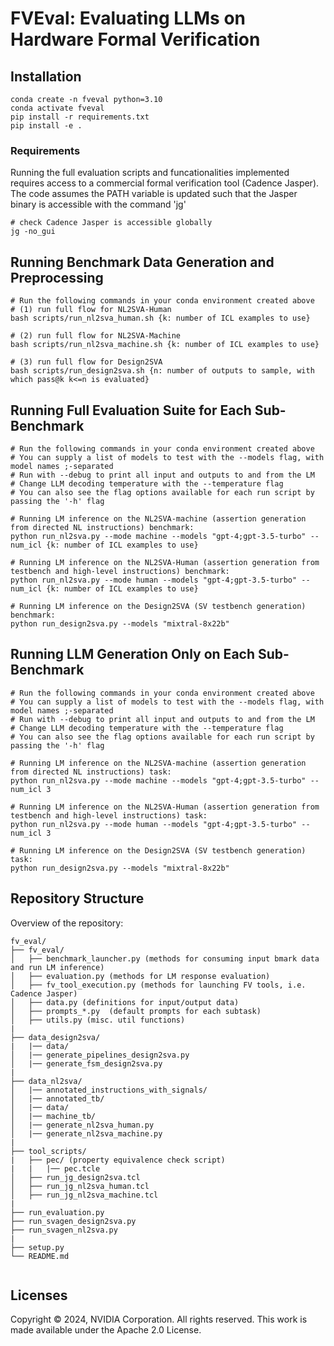# FVEval: Evaluating LLMs on Hardware Formal Verification

## Installation
```
conda create -n fveval python=3.10
conda activate fveval
pip install -r requirements.txt
pip install -e .
```

### Requirements
Running the full evaluation scripts and funcationalities implemented requires access to a commercial formal verification tool (Cadence Jasper).
The code assumes the PATH variable is updated such that the Jasper binary is accessible with the command 'jg'
```{bash}
# check Cadence Jasper is accessible globally
jg -no_gui
```


##  Running Benchmark Data Generation and Preprocessing

```{python}
# Run the following commands in your conda environment created above
# (1) run full flow for NL2SVA-Human
bash scripts/run_nl2sva_human.sh {k: number of ICL examples to use}

# (2) run full flow for NL2SVA-Machine
bash scripts/run_nl2sva_machine.sh {k: number of ICL examples to use}

# (3) run full flow for Design2SVA
bash scripts/run_design2sva.sh {n: number of outputs to sample, with which pass@k k<=n is evaluated}
```

##  Running Full Evaluation Suite for Each Sub-Benchmark
```{python}
# Run the following commands in your conda environment created above
# You can supply a list of models to test with the --models flag, with model names ;-separated
# Run with --debug to print all input and outputs to and from the LM
# Change LLM decoding temperature with the --temperature flag
# You can also see the flag options available for each run script by passing the '-h' flag

# Running LM inference on the NL2SVA-machine (assertion generation from directed NL instructions) benchmark:
python run_nl2sva.py --mode machine --models "gpt-4;gpt-3.5-turbo" --num_icl {k: number of ICL examples to use}

# Running LM inference on the NL2SVA-Human (assertion generation from testbench and high-level instructions) benchmark:
python run_nl2sva.py --mode human --models "gpt-4;gpt-3.5-turbo" --num_icl {k: number of ICL examples to use}

# Running LM inference on the Design2SVA (SV testbench generation) benchmark:
python run_design2sva.py --models "mixtral-8x22b" 
```

##  Running LLM Generation Only on Each Sub-Benchmark
```{python}
# Run the following commands in your conda environment created above
# You can supply a list of models to test with the --models flag, with model names ;-separated
# Run with --debug to print all input and outputs to and from the LM
# Change LLM decoding temperature with the --temperature flag
# You can also see the flag options available for each run script by passing the '-h' flag

# Running LM inference on the NL2SVA-machine (assertion generation from directed NL instructions) task:
python run_nl2sva.py --mode machine --models "gpt-4;gpt-3.5-turbo" --num_icl 3

# Running LM inference on the NL2SVA-Human (assertion generation from testbench and high-level instructions) task:
python run_nl2sva.py --mode human --models "gpt-4;gpt-3.5-turbo" --num_icl 3

# Running LM inference on the Design2SVA (SV testbench generation) task:
python run_design2sva.py --models "mixtral-8x22b" 
```



##  Repository Structure
Overview of the repository:
```
fv_eval/
├── fv_eval/
│   ├── benchmark_launcher.py (methods for consuming input bmark data and run LM inference)
│   ├── evaluation.py (methods for LM response evaluation)
│   ├── fv_tool_execution.py (methods for launching FV tools, i.e. Cadence Jasper)
│   ├── data.py (definitions for input/output data)
│   ├── prompts_*.py  (default prompts for each subtask)
│   ├── utils.py (misc. util functions)
|
├── data_design2sva/
|   |── data/  
│   |── generate_pipelines_design2sva.py 
│   |── generate_fsm_design2sva.py 
|
├── data_nl2sva/
│   |── annotated_instructions_with_signals/ 
│   |── annotated_tb/ 
│   |── data/ 
│   |── machine_tb/ 
│   |── generate_nl2sva_human.py 
│   |── generate_nl2sva_machine.py 
|
├── tool_scripts/ 
|   ├── pec/ (property equivalence check script)
|   |   |── pec.tcle
│   ├── run_jg_design2sva.tcl
│   ├── run_jg_nl2sva_human.tcl
│   ├── run_jg_nl2sva_machine.tcl
|
├── run_evaluation.py
├── run_svagen_design2sva.py
├── run_svagen_nl2sva.py
|
├── setup.py
└── README.md


```

## Licenses
Copyright © 2024, NVIDIA Corporation. All rights reserved.
This work is made available under the Apache 2.0 License.